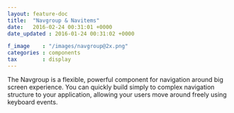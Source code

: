```yaml
---
layout: feature-doc
title:  "Navgroup & Navitems"
date:   2016-02-24 00:31:01 +0000
date_updated : 2016-01-24 00:31:02 +0000

f_image    : "/images/navgroup@2x.png"
categories : components
tax        : display
---
```

The Navgroup is a flexible, powerful component for navigation around big screen experience. You can quickly build simply to complex navigation structure to your application, allowing your users move around freely using keyboard events.
<!--more-->
<!--
![alt text]( /images/navgroup@2x.png "Logo Title Text 1")

### HTML markup
To set up an Navgroup add a `data-cwc-navgroup` attribute to define the container. To then add a series of child elements add `data-cwc-navitem` to each element you make a wild of that Navgroup/

{% highlight html linenos %}
<ul class="search" data-cwc-navgroup="search" >
    <li data-cwc-navitem >Item .01</li>
    <li data-cwc-navitem >Item .02</li>
    <li data-cwc-navitem >Item .03</li>
</ul>
{% endhighlight %}

### JavaScript Declaration
`active_group_class` and `active_group_item` can be set when initiating the Navgroup component.

{% highlight javascript linenos %}
window.onload = function() {
  /*------------------------------------------------------
  * @object - CWC Main Navgroup Object
  * @info   - initiate CWC Navgroup Object
  */
  Navgroup = new cwc.Navgroup({
      active_group_class : 'custom_class_name', // `cwc-selected-group` by default
      active_item_class  : 'custom_class_name', // `cwc-selected-item` by default
  });
};
{% endhighlight %}

>The `cwc.Navigation({})` has to be initiated after the DOM has finished loading.

[comment]: <> (--------------------------------------------------------------------------------------------------------)
[comment]: <> (--------------------------------------------------------------------------------------------------------)

## Instructions
Instructions allow you to bind different events to either the `data-cwc-navgroup` or `data-cwc-navitem`, this can be achived by applying the `data-cwc-instructions` attribute to its html markup.

| Instructions        | Type       | Navgroup    | Navitem  | Description                                                              |
| ----------------    | ---------- | :-:         | :-:      | -------------------------------------------------------                  |
| history-item        | Boolean    | &#x2714;    |          | Remembers the last active item in Navgruop to switch to.                 |
| start-here          | Boolean    |             | &#x2714; | The starting point of your application.                                  |
| on-entrance         | Hook       | &#x2714;    | &#x2714; | Used 'hook methods' to add callback for when a Navgruop becomes active.  |
| up                  | Action     | &#x2714;    | &#x2714; | Events keyboard keys (↑ & W), pass and Action as an argument.            |
| right               | Action     | &#x2714;    | &#x2714; | Events keyboard keys (→ & D), pass and Action as an argument.            |
| down                | Action     | &#x2714;    | &#x2714; | Events keyboard keys (↓ & S), pass and Action as an argument.            |
| left                | Action     | &#x2714;    | &#x2714; | Events keyboard keys (→ & A), pass and Action as an argument.            |
| enter               | Action     | &#x2714;    | &#x2714; | Events keyboard keys (↵)    , pass and Action as an argument.

>`data-cwc-instructions` must be given in JSON format with each one of the keys-value pairs describe below.
Navitem instructions take priority over Navgroup instructions allowing from more complex UI to be created.

### Actions
Actions allow you to move to other Navgroups and Navitems within the DOM. Hooks can also be included to allow for more customisation.

| Action  (value)  | Description                                                                  |
| ---------------- | -----------------------------------------------------------------------      |
| ng:next          | More to the next Navgroup group                                              |
| ng:prev          | More to the previous Navgroup group                                          |
| ng:(name)        | Prefixing **`ng:`** followed by the Navgroup name you wish to target.        |
| ni:next          | Select the next tem inside the given Navgroup.                               |
| ni:prev          | Select the previous item inside the given Navgroup.                          |
| hook:            | Prefixing 'hook:’   will invoke a hooks                                      |
| c-hook:          | Prefixing 'c-hook:’ will invoke a hook dfeined on the controller appliaction |

#### Navgroup instruction example
{% highlight html linenos %}
data-cwc-instructions='{ "history-item" : "true", "left" : "ng:name-of-navgroup", "up" : "ni-next" }'
{% endhighlight %}

#### Navitem instruction example
{% highlight html linenos %}
data-cwc-instructions='{ "starting-point" : "true", "right" : "ng:name-of-navgroup", "onitementrance" : "c-hook:controler-hook-name" }'
{% endhighlight %}



[comment]: <> (--------------------------------------------------------------------------------------------------------)

## {{ page.title }} Hooks
Callback hook for when the Navgroup or Navitem has changed.

| Hook             | Description                                                                                 |
| -------------    | ------------------------------------------------------------------------------------        |
| navgroup-updated | Callback method for when a navigation has moved to a new index. `tracking` object returned. |
| navitem-updated  | Callback method for when an item has moved to a new index. `tracking` object returned.      |

{% highlight javascript linenos %}
/* -- On navgroup update -- */
Hooks.set_hook( {
  hook_name : 'cwc:navgroup-updated',
  method    : function( tracking ) { tracking }
} );

/* -- On item update -- */
Hooks.set_hook( {
  hook_name : 'cwc:navitem-updated',
  method    : function( tracking ) { tracking }
} );
{% endhighlight %}

### Tracking object
When either the `cwc:navgroup-updated` or `cwc:navitem-updated` has been set, the information retuned back to the hook is outlined in the table below.

| Keys    | Description                                               |
| ------  | ---------------------------------------------------       |
| g_id    | The id of the active navigation group                     |
| g_name  | The name of the active navigation group                   |
| g_elm   | The html element of the active navigation group           |
| i_id    | The id of the active item in a navigation group           |
| i_elm   | The html element of the active item in a navigation group |



[comment]: <> (--------------------------------------------------------------------------------------------------------)

## Events
The navigation can also be controlled via JavaScript by calling the `call_action` method on the `cwc.Navigation()` object.

{% highlight javascript linenos %}
/* -- Navigation events -- */
Navigation.call_action('up',    function( tracking ){ /* -- Logic here -- */ });
Navigation.call_action('right', function( tracking ){ /* -- Logic here -- */ });
Navigation.call_action(’S’,     function( tracking ){ /* -- Logic here -- */ });
Navigation.call_action(‘SW’,    function( tracking ){ /* -- Logic here -- */ });
Navigation.call_action('left',  function( tracking ){ /* -- Logic here -- */ });
Navigation.call_action('enter', function( tracking ){ /* -- Logic here -- */ });
{% endhighlight %}




[comment]: <> (--------------------------------------------------------------------------------------------------------)

## Adding and removing items
Not every website is static and new HTML elements make their way into the page after the DOM has loaded. The `ng_append_item()` and  `ng_remove_item()` methods have been designed to allow for new elements to be added to a Navgroup.

{% highlight javascript linenos %}
/* -- get elm in the DOM -- */
var new_item = document.getElementById("new-item");

/* -- add the new item toa navigation group -- */
navigation.ng_append_item(
    new_item , 'ng:name'
);

/* -- Remove the new item toa navigation group -- */
navigation.ng_remove_item(
    new_item , 'ng:name'
);
{% endhighlight %}


[comment]: <> (--------------------------------------------------------------------------------------------------------)
[comment]: <> (--------------------------------------------------------------------------------------------------------)

## Code snippets
Example of the type of HTML markup that is required in order to build a navigation.

{% highlight html linenos %}
<div data-cwc-navgroup="global-nav"
data-cwc-instructions='{ "down" : "ng:prev" , "left" : "ng:global-nav", "up" : "ni:next" }' >
    <div data-cwc-navitem > 01. Item one </div>
    <div data-cwc-navitem > 02. Item two</div>
    <div data-cwc-navitem > 03. Item three</div>
    <div data-cwc-navitem > 03. Item four</div>
</div>
<nav data-cwc-navgroup="global-nav"  data-cwc-instructions="{ "left" : "ni:prev" , "down" : "ng:pre", "right" : "ni:next", "history-item" : "ture" }" >
    <div data-cwc-navitem
      data-cwc-instructions ='{"up" : "ng:search"' >
      01. Item one </div>
    <div data-cwc-navitem
      data-cwc-instructions ='{"up" : "ng:search"'  >
      02. Item two </div>
    <div data-cwc-navitem >
      03. Item three
    </div>
    <div data-cwc-navitem
      data-cwc-instructions ='{"up" : "ng:search", "on-entrance" : "hook:on-enter" }'  >
      04. Item four
    </div>
</nav>
{% endhighlight %}

>Here hopping to roll out some template to help you kick off your second screen application. -->